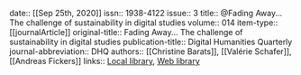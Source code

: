 date:: [[Sep 25th, 2020]]
issn:: 1938-4122
issue:: 3
title:: @Fading Away... The challenge of sustainability in digital studies
volume:: 014
item-type:: [[journalArticle]]
original-title:: Fading Away... The challenge of sustainability in digital studies
publication-title:: Digital Humanities Quarterly
journal-abbreviation:: DHQ
authors:: [[Christine Barats]], [[Valérie Schafer]], [[Andreas Fickers]]
links:: [Local library](zotero://select/groups/2386895/items/8K7ZPHH2), [Web library](https://www.zotero.org/groups/2386895/items/8K7ZPHH2)
